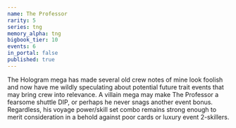```yaml
---
name: The Professor
rarity: 5
series: tng
memory_alpha: tng
bigbook_tier: 10
events: 6
in_portal: false
published: true
---
```


The Hologram mega has made several old crew notes of mine look foolish and now have me wildly speculating about potential future trait events that may bring crew into relevance. A villain mega may make The Professor a fearsome shuttle DIP, or perhaps he never snags another event bonus. Regardless, his voyage power/skill set combo remains strong enough to merit consideration in a behold against poor cards or luxury event 2-skillers.
